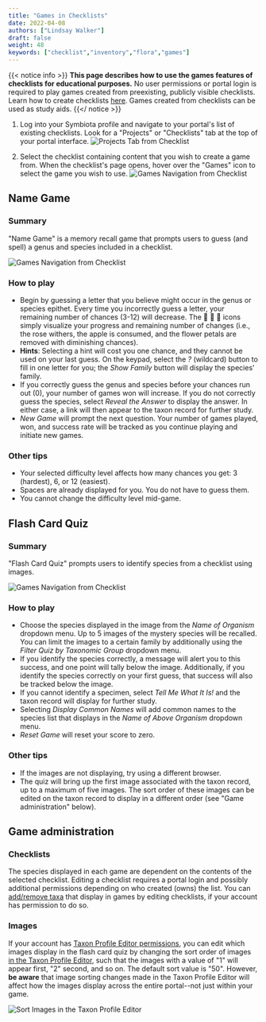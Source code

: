 ```yaml
---
title: "Games in Checklists"
date: 2022-04-08
authors: ["Lindsay Walker"]
draft: false
weight: 48
keywords: ["checklist","inventory","flora","games"]
---
```


{{< notice info >}}
   **This page describes how to use the games features of checklists for educational purposes.** No user permissions or portal login is required to play games created from preexisting, publicly visible checklists. Learn how to create checklists [here](/symbiota-docs/user/checklist/create/). Games created from checklists can be used as study aids.
{{</ notice >}}

1. Log into your Symbiota profile and navigate to your portal's list of existing checklists. Look for a "Projects" or "Checklists" tab at the top of your portal interface.
![Projects Tab from Checklist](/symbiota-docs/images/games_projectstab.png)

2. Select the checklist containing content that you wish to create a game from. When the checklist's page opens, hover over the "Games" icon to select the game you wish to use.
![Games Navigation from Checklist](/symbiota-docs/images/games_navigation.png)

## Name Game

### Summary
"Name Game" is a memory recall game that prompts users to guess (and spell) a genus and species included in a checklist.

![Games Navigation from Checklist](/symbiota-docs/images/games_namegame.png)

### How to play
- Begin by guessing a letter that you believe might occur in the genus or species epithet. Every time you incorrectly guess a letter, your remaining number of chances (3-12) will decrease. The :rose: :sunflower: :apple: icons simply visualize your progress and remaining number of changes (i.e., the rose withers, the apple is consumed, and the flower petals are removed with diminishing chances).
- **Hints**: Selecting a hint will cost you one chance, and they cannot be used on your last guess. On the keypad, select the _?_ (wildcard) button to fill in one letter for you; the _Show Family_ button will display the species' family.
- If you correctly guess the genus and species before your chances run out (0), your number of games won will increase. If you do not correctly guess the species, select _Reveal the Answer_ to display the answer. In either case, a link will then appear to the taxon record for further study.
- _New Game_ will prompt the next question. Your number of games played, won, and success rate will be tracked as you continue playing and initiate new games.

### Other tips
- Your selected difficulty level affects how many chances you get: 3 (hardest), 6, or 12 (easiest).
- Spaces are already displayed for you. You do not have to guess them.
- You cannot change the difficulty level mid-game.

## Flash Card Quiz

### Summary
"Flash Card Quiz" prompts users to identify species from a checklist using images.

![Games Navigation from Checklist](/symbiota-docs/images/games_flashcardquiz.png)

### How to play
- Choose the species displayed in the image from the _Name of Organism_ dropdown menu. Up to 5 images of the mystery species will be recalled. You can limit the images to a certain family by additionally using the _Filter Quiz by Taxonomic Group_ dropdown menu.
- If you identify the species correctly, a message will alert you to this success, and one point will tally below the image. Additionally, if you identify the species correctly on your first guess, that success will also be tracked below the image.
- If you cannot identify a specimen, select _Tell Me What It Is!_ and the taxon record will display for further study.
- Selecting _Display Common Names_ will add common names to the species list that displays in the _Name of Above Organism_ dropdown menu.
- _Reset Game_ will reset your score to zero.

### Other tips
- If the images are not displaying, try using a different browser.
- The quiz will bring up the first image associated with the taxon record, up to a maximum of five images. The sort order of these images can be edited on the taxon record to display in a different order (see "Game administration" below).

## Game administration
### Checklists
The species displayed in each game are dependent on the contents of the selected checklist. Editing a checklist requires a portal login and possibly additional permissions depending on who created (owns) the list. You can [add/remove taxa](/symbiota-docs/user/checklist/add/) that display in games by editing checklists, if your account has permission to do so.

### Images
If your account has [Taxon Profile Editor permissions](/symbiota-docs/user/permissions/), you can edit which images display in the flash card quiz by changing the sort order of images [in the Taxon Profile Editor](/symbiota-docs/images/games_imagesort.png), such that the images with a value of "1" will appear first, "2" second, and so on. The default sort value is "50". However, **be aware** that image sorting changes made in the Taxon Profile Editor will affect how the images display across the entire portal--not just within your game.

![Sort Images in the Taxon Profile Editor](/symbiota-docs/images/games_imagesort.png)
